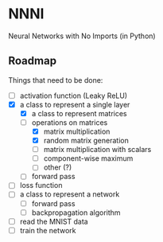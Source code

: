# NNNI
Neural Networks with No Imports (in Python)

## Roadmap

Things that need to be done:

 - [ ] activation function (Leaky ReLU)
 - [x] a class to represent a single layer
   - [x] a class to represent matrices
   - [ ] operations on matrices
     - [x] matrix multiplication
     - [x] random matrix generation
     - [ ] matrix multiplication with scalars
     - [ ] component-wise maximum
     - [ ] other (?)
   - [ ] forward pass
 - [ ] loss function
 - [ ] a class to represent a network
   - [ ] forward pass
   - [ ] backpropagation algorithm
 - [ ] read the MNIST data
 - [ ] train the network

